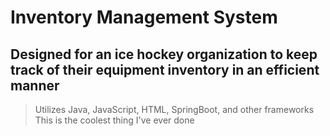 # Inventory Management System

## Designed for an ice hockey organization to keep track of their equipment inventory in an efficient manner


> Utilizes Java, JavaScript, HTML, SpringBoot, and other frameworks
> This is the coolest thing I've ever done
